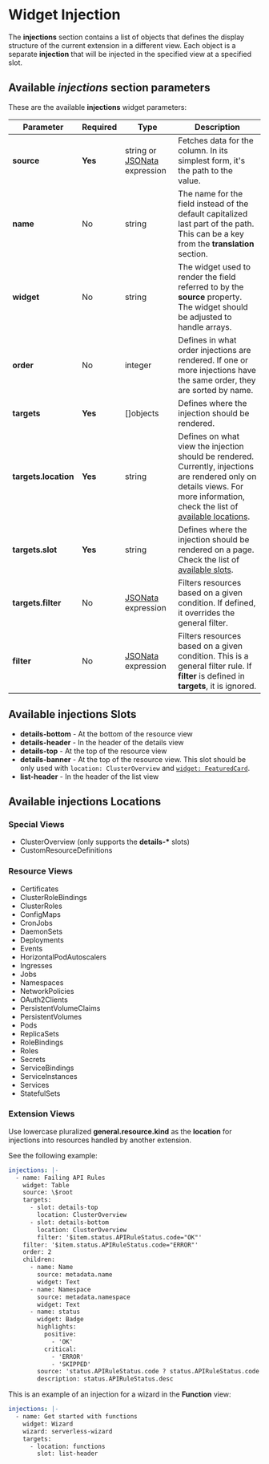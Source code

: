 # Widget Injection

The **injections** section contains a list of objects that defines the display structure of the current extension in a different view. Each object is a separate **injection** that will be injected in the specified view at a specified slot.

## Available _injections_ section parameters

These are the available **injections** widget parameters:

| Parameter | Required | Type | Description |
|-----------|----------|------|-------------|
| **source** | **Yes** | string or [JSONata](jsonata.md) expression | Fetches data for the column. In its simplest form, it's the path to the value. |
| **name** | No | string | The name for the field instead of the default capitalized last part of the path. This can be a key from the **translation** section. |
| **widget** | No | string | The widget used to render the field referred to by the **source** property. The widget should be adjusted to handle arrays. |
| **order** | No | integer | Defines in what order injections are rendered. If one or more injections have the same order, they are sorted by name. |
| **targets** | **Yes** | []objects | Defines where the injection should be rendered. |
| **targets.location** | **Yes** | string | Defines on what view the injection should be rendered. Currently, injections are rendered only on details views. For more information, check the list of [available locations](#available-injections-locations). |
| **targets.slot** | **Yes** | string | Defines where the injection should be rendered on a page. Check the list of [available slots](#available-injections-slots). |
| **targets.filter** | No | [JSONata](jsonata.md) expression| Filters resources based on a given condition. If defined, it overrides the general filter. |
| **filter** | No | [JSONata](jsonata.md) expression | Filters resources based on a given condition. This is a general filter rule. If **filter** is defined in **targets**, it is ignored. |

## Available **injections** Slots

- **details-bottom** - At the bottom of the resource view
- **details-header** - In the header of the details view
- **details-top** - At the top of the resource view
- **details-banner** - At the top of the resource view. This slot should be only used with `location: ClusterOverview` and [`widget: FeaturedCard`](./50-list-and-details-widgets.md#featuredcard).
- **list-header** - In the header of the list view

## Available **injections** Locations

### Special Views

- ClusterOverview (only supports the **details-\*** slots)
- CustomResourceDefinitions

### Resource Views

- Certificates
- ClusterRoleBindings
- ClusterRoles
- ConfigMaps
- CronJobs
- DaemonSets
- Deployments
- Events
- HorizontalPodAutoscalers
- Ingresses
- Jobs
- Namespaces
- NetworkPolicies
- OAuth2Clients
- PersistentVolumeClaims
- PersistentVolumes
- Pods
- ReplicaSets
- RoleBindings
- Roles
- Secrets
- ServiceBindings
- ServiceInstances
- Services
- StatefulSets

### Extension Views

Use lowercase pluralized **general.resource.kind** as the **location** for injections into resources handled by another extension.

See the following example:

```yaml
injections: |-
  - name: Failing API Rules
    widget: Table
    source: \$root
    targets:
      - slot: details-top
        location: ClusterOverview
      - slot: details-bottom
        location: ClusterOverview
        filter: '$item.status.APIRuleStatus.code="OK"'
    filter: '$item.status.APIRuleStatus.code="ERROR"'
    order: 2
    children:
      - name: Name
        source: metadata.name
        widget: Text
      - name: Namespace
        source: metadata.namespace
        widget: Text
      - name: status
        widget: Badge
        highlights:
          positive:
            - 'OK'
          critical:
            - 'ERROR'
            - 'SKIPPED'
        source: 'status.APIRuleStatus.code ? status.APIRuleStatus.code : "UNKNOWN"'
        description: status.APIRuleStatus.desc
```

This is an example of an injection for a wizard in the **Function** view:

```yaml
injections: |-
  - name: Get started with functions
    widget: Wizard
    wizard: serverless-wizard
    targets:
      - location: functions
        slot: list-header
```
